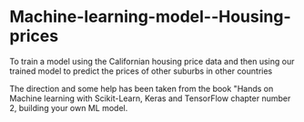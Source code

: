 # Machine-learning-model--Housing-prices

To train a model using the Californian housing price data and then using our trained model to predict the prices of other suburbs in other countries

The direction and some help has been taken from the book "Hands on Machine learning with Scikit-Learn, Keras and TensorFlow chapter number 2, building your own ML model.
